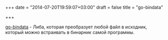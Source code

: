 +++
date = "2014-07-20T19:59:07+03:00"
draft = false
title = "go-bindata"

+++

<p><a href="https://github.com/jteeuwen/go-bindata">go-bindata</a>&nbsp;- Либа, которая преобразует любой файл в исходник, который можно встраивать в бинарник самой программы.</p>

